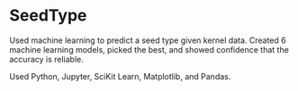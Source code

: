 # SeedType
Used machine learning to predict a seed type given kernel data. Created 6 machine learning models, picked the best, and showed confidence that the accuracy is reliable.

Used Python, Jupyter, SciKit Learn, Matplotlib, and Pandas.
